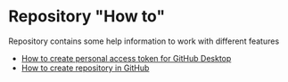 # Repository "How to"
Repository contains some help information to work with different features

- [How to create personal access token for GitHub Desktop](Create%20GitHub%20personal%20access%20token/readme.md)
- [How to create repository in GitHub](Create%20GitHub%20personal%20access%20token/readme.md)
